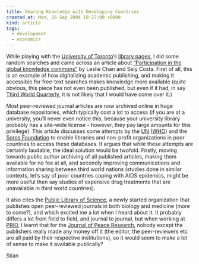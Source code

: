 ```yaml
---
title: Sharing Knowledge with Developing Countries
created_at: Mon, 26 Sep 2004 10:27:00 +0000
kind: article
tags:
  - development
  - economics
---
```


While playing with the [University of Toronto](http://www.utoronto.ca)’s
[library pages](http://library.utoronto.ca), I did some random searches
and came across an article about [“Participation in the global knowledge
commons”](https://tspace.library.utoronto.ca/retrieve/3874/chan_costa.pdf)
by Leslie Chan and Sely Costa. First of all, this is an example of how
digitalizing academic publishing, and making it accessible for free-text
searches makes knowledge more available (quite obvious, this piece has
not even been published, but even if it had, in say [Third World
Quarterly](http://www.tandf.co.uk/journals/carfax/01436597.html), it is
not likely that I would have come over it.)

Most peer-reviewed journal articles are now archived online in huge
database repositories, which typically cost a lot to access (if you are
at a university, you’ll never even notice this, because your university
library probably has a site-wide license - however, they pay large
amounts for this privilege). This article discusses some attempts by the
[UN](http://www.un.org) ([WHO](http://www.who.int/en)) and the [Soros
Foundation](http://www.soros.org) to enable libraries and non-profit
organizations in poor countries to access these databases. It argues
that while these attempts are certainly laudable, the ideal solution
would be twofold. Firstly, moving towards public author archiving of all
published articles, making them available for no fee at all, and
secondly improving communications and information sharing between third
world nations (studies done in similar contexts, let’s say of poor
countries coping with AIDS epidemics, might be more useful then say
studies of expensive drug treatments that are unavailable in third world
countries).

It also cites the [Public Library of Science](http://www.plos.org), a
newly started organization that publishes open peer-reviewed journals in
both biology and medicine (more to come?), and which excited me a lot
when I heard about it. It probably differs a lot from field to field,
and journal to journal, but when working at [PRIO](http://www.prio.no),
I learnt that for the [Journal of Peace
Research](http://www.prio.no/page/Project_detail/Research_menu_right/9244/37834.html),
nobody except the publishers really made any money off it (the editor,
the peer-reviewers etc are all paid by their respective institutions),
so it would seem to make a lot of sense to make it available publically?

Stian
